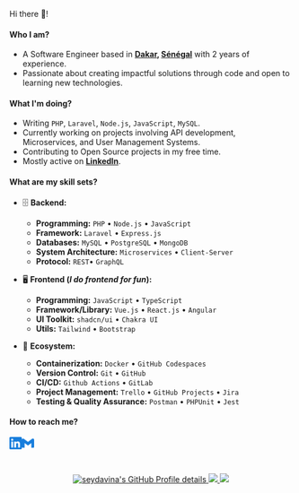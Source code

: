 Hi there 👋!

#### Who I am?

- A Software Engineer based in **[Dakar](https://fr.wikipedia.org/wiki/Dakar), [Sénégal](https://fr.wikipedia.org/wiki/S%C3%A9n%C3%A9gal)** with 2 years of experience.
- Passionate about creating impactful solutions through code and open to learning new technologies.

#### What I'm doing?

- Writing `PHP`, `Laravel`, `Node.js`, `JavaScript`, `MySQL`.
- Currently working on projects involving API development, Microservices, and User Management Systems.
- Contributing to Open Source projects in my free time.
- Mostly active on **[LinkedIn](https://www.linkedin.com/in/limamou-laye)**.

#### What are my skill sets?

- 🗄️ **Backend:**

  - **Programming:** `PHP` • `Node.js` • `JavaScript`
  - **Framework:** `Laravel` • `Express.js`
  - **Databases:** `MySQL` • `PostgreSQL` • `MongoDB`
  - **System Architecture:** `Microservices` • `Client-Server`
  - **Protocol:** `REST`• `GraphQL`

- 🖥 **Frontend (_I do frontend for fun_):**

  - **Programming:** `JavaScript` • `TypeScript`
  - **Framework/Library:** `Vue.js` • `React.js` • `Angular`
  - **UI Toolkit:** `shadcn/ui` • `Chakra UI`
  - **Utils:** `Tailwind` • `Bootstrap`

- 🎡 **Ecosystem:**
  - **Containerization:** `Docker` • `GitHub Codespaces`
  - **Version Control:** `Git` • `GitHub`
  - **CI/CD:** `Github Actions` • `GitLab`
  - **Project Management:** `Trello` • `GitHub Projects` • `Jira`
  - **Testing & Quality Assurance:** `Postman` • `PHPUnit` • `Jest`

#### How to reach me?

<a href="https://www.linkedin.com/in/limamou-laye">
  <img align="left" alt="LinkedIn" width="22px" src="./assets/linkedin.svg" />
</a>
<a href="mailto:limamoudotcom@gmail.com">
  <img align="left" alt="Mail" width="22px" src="./assets/gmail.svg" />
</a>

<br/>
<br/>
<br/>

<p align="center">
  <a href="http://www.github.com/seydavina">
    <img src="http://github-profile-summary-cards.vercel.app/api/cards/profile-details?username=seydavina&theme=algolia" alt="seydavina's GitHub Profile details" />
  </a>  
  <a href="http://www.github.com/seydavina">
    <img src="http://github-profile-summary-cards.vercel.app/api/cards/stats?username=seydavina&theme=algolia" />
  </a>  
  <a href="http://www.github.com/seydavina">
    <img src="http://github-profile-summary-cards.vercel.app/api/cards/productive-time?username=seydavina&theme=algolia&utcOffset=8" />
  </a>
</p>
